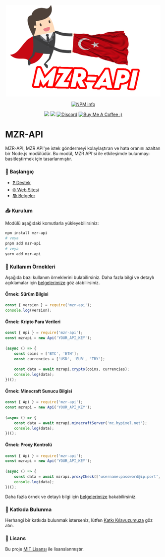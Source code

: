 <div align="center">
<p>
   <a href="#"> <img width=500 src="https://raw.githubusercontent.com/MZRCode/mzr-api/main/mzrapi-logo.png"></a>
</p>
<p>
   <a href="https://nodei.co/npm/mzr-api/"><img src="https://nodei.co/npm/mzr-api.png?downloads=true&stars=true" alt="NPM info" /></a>
</p>
<p>
    <img src="https://img.shields.io/npm/v/mzr-api?style=for-the-badge">
    <img src="https://img.shields.io/npm/l/mzr-api?style=for-the-badge">
    <a href="https://discord.gg/ktVdQYrtXF" target="_blank"> <img alt="Discord" src="https://img.shields.io/badge/Discord-%20Support%20Server-7289da?style=for-the-badge&logo=discord"></a>
    <a href="https://www.buymeacoffee.com/mzrdev" target="_blank"><img src="https://cdn.buymeacoffee.com/buttons/v2/default-yellow.png" width="120px" height="30px" alt="Buy Me A Coffee :)"></a>
 </p>
</div>

# MZR-API

MZR-API, MZR API'ye istek göndermeyi kolaylaştıran ve hata oranını azaltan bir Node.js modülüdür. Bu modül, MZR API'si ile etkileşimde bulunmayı basitleştirmek için tasarlanmıştır.

### 🚀 Başlangıç

- [❓ Destek](https://discord.gg/ktVdQYrtXF)
- [🌐 Web Sitesi](https://www.mzrdev.xyz)
- [📚 Belgeler](https://docs.mzrdev.xyz)

### 📥 Kurulum

Modülü aşağıdaki komutlarla yükleyebilirsiniz:
```bash
npm install mzr-api
# veya
pnpm add mzr-api
# veya
yarn add mzr-api
```

### 📝 Kullanım Örnekleri
Aşağıda bazı kullanım örneklerini bulabilirsiniz. Daha fazla bilgi ve detaylı açıklamalar için [belgelerimize](https://docs.mzrdev.xyz) göz atabilirsiniz.

#### Örnek: Sürüm Bilgisi
```js
const { version } = require('mzr-api');
console.log(version);
```

#### Örnek: Kripto Para Verileri
```js
const { Api } = require('mzr-api');
const mzrapi = new Api('YOUR_API_KEY');

(async () => {
    const coins = ['BTC', 'ETH'];
    const currencies = ['USD', 'EUR', 'TRY']; 

    const data = await mzrapi.crypto(coins, currencies);
    console.log(data);
})();
```

#### Örnek: Minecraft Sunucu Bilgisi
```js
const { Api } = require('mzr-api');
const mzrapi = new Api('YOUR_API_KEY');

(async () => {
    const data = await mzrapi.minecraftServer('mc.hypixel.net');
    console.log(data);
})();
```

#### Örnek: Proxy Kontrolü
```js
const { Api } = require('mzr-api');
const mzrapi = new Api('YOUR_API_KEY');

(async () => {
    const data = await mzrapi.proxyCheck(['username:password@ip:port', 'username2:password2@ip2:port2']);
    console.log(data);
})();
```

Daha fazla örnek ve detaylı bilgi için [belgelerimize](https://docs.mzrdev.xyz) bakabilirsiniz.

### 📢 Katkıda Bulunma
Herhangi bir katkıda bulunmak isterseniz, lütfen [Katkı Kılavuzumuza](https://www.mzrdev.xyz/contributing) göz atın.

### 📜 Lisans
Bu proje [MIT Lisansı](https://opensource.org/licenses/MIT) ile lisanslanmıştır.
